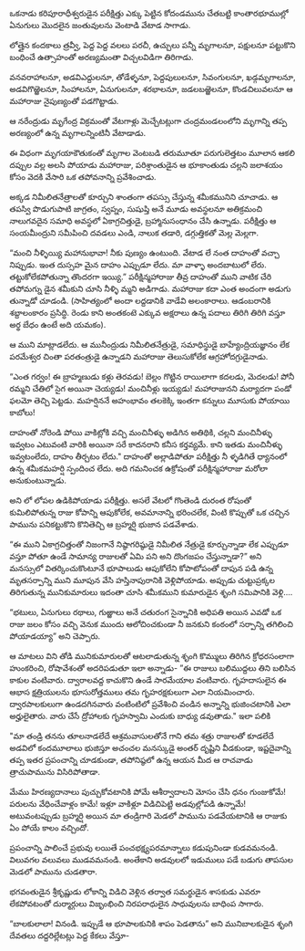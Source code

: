 ﻿ఒకనాడు కరిపూరాధీశ్వరుడైన పరీక్షిత్తు ఎక్కు పెట్టిన కోదండమును చేతబట్టి కాంతారభూముల్లో ఏనుగులు మొదలైన జంతువులను వెంటాడి వేటాడ సాగాడు. 

లోత్తైన కందకాలు త్రవ్వీ, పెద్ద పెద్ద వలలు పరచీ, ఉచ్చులు పన్నీ మృగాలనూ, పక్షులనూ పట్టుకొని బంధించే ఉత్సాహంతో అరణ్యమంతా విచ్చలవిడిగా తిరిగాడు. 

వనవరాహాలనూ, అడవిఎద్దులనూ, తోడేళ్ళనూ, పెద్దపులులనూ, సివంగులనూ, ఖడ్గమృగాలనూ, అడవిగొఱ్ఱెలనూ, సింహాలనూ, ఏనుగులనూ, శరభాలనూ, జడలబఱ్ఱెలనూ, కొండచిలువలనూ ఆ మహారాజు నైపుణ్యంతో పడగొట్టాడు. 

ఆ నరేంద్రుడు మృగేంద్ర విక్రమంతో వేటగాళ్లు మెచ్చేటట్లుగా చంద్రమండలంలోని మృగాన్ని తప్ప అరణ్యంలో ఉన్న మృగాలన్నింటినీ వేటాడాడు. 

ఈ విధంగా మృగయాకౌతుకంతో మృగాల వెంటబడి తరుమూతూ పరుగులెత్తటం మూలాన ఆకలి దప్పుల వల్ల అలసి పోయాడు మహారాజు, పరిశ్రాంతుడైన ఆ భూకాంతుడు చల్లని జలాశయం కోసం వెదకి వేసారి ఒక తపోవనాన్ని ప్రవేశించాడు. 

అక్కడ నిమీలితనేత్రాలతో కూర్చుని శాంతంగా తపస్సు చేస్తున్న శమీకమునిని చూచాడు. ఆ తపస్వి పొడుగుపాటి జాగ్రతం, స్వప్నం, సుషుప్తి అనే మూడు అవస్థలనూ అతిక్రమంచి నాలుగవదైన సమాధి అవస్థలో ఏకాగ్రచిత్తుడై, బ్రహ్మానుసంధానం చేసి ఉన్నాడు. పరీక్షిత్తు ఆ సంయమీంద్రుని సమీపించి దవడలు ఎండి, నాలుక తడారి, డగ్గుత్తికతో మెల్ల మెల్లగా. 

“మంచి నీళ్ళియ్యి మహానుభావా! నీకు పుణ్యం ఉంటుంది. వేటాడ లే నంత దాహంతో వచ్చా నిప్పుడు. ఇంత దుస్సహ మైన దాహం ఎప్పుడూ లేదు. మా వాళ్ళా అందబాటులో లేరు. తట్టుకోలేకపోతున్నా తొందరగా ఇయ్యి.” 
పరీక్షిన్మహారాజు తీవ్ర దాహంతో ముని వాటిక చేరి తపోమగ్ను డైన శమీకుని చూసి నీళ్ళి మ్మని అడిగాడు. మహారాజు కదా ఎంత అందంగా అడుగు తున్నాడో చూడండి. (సాహిత్యంలో అందా లద్దడానికి వాడేవి అలంకారాలు. ఆడంబరానికి శబ్దాలంకారం ప్రసిద్ధి. రెండు కాని అంతకంటె ఎక్కువ అక్షరాలు ఉన్న పదాలు తిరిగి తిరిగి వస్తూ అర్థ బేధం ఉంటే అది యమకం). 

ఆ ముని మాట్లాడలేదు. ఆ మునీంద్రుడు నిమీలితనేత్రుడై, సమాధిస్థుడై బాహ్యేంద్రియజ్ఞానం లేక పరమేశ్వర చింతా పరతంత్రుడై ఉన్నాడని మహారాజు తెలుసుకోలేక ఆగ్రహోదగ్రుడైనాడు. 

“ఎంత గర్వం! ఈ బ్రాహ్మణుడు కళ్లు తెరవడు! బెల్లం గొట్టిన రాయిలాగా కదలడు, మెదలడు! పోనీ రమ్మని చేతిలో సైగ అయినా చెయ్యడు! మంచినీళ్లు ఇయ్యడు! మహారాజునని మర్యాదగా పండో ఫలమో తెచ్చి పెట్టడు. మహర్షిననే అహంభావం తలకెక్కి ఇంతగా కన్నులు మూసుకు పోయాయి కాబోలు! 

దాహంతో నోరెండి పోయి వాకిట్లోకి వచ్చి మంచినీళ్ళు అడిగిన అతిథికి, చల్లని మంచినీళ్ళు ఇవ్వటం ఎటువంటి వారికి అయినా సరే కాదనరాని కనీస కర్తవ్యమే. కాని ఇతడు మంచినీళ్ళు ఇవ్వటంలేదు, దాహం తీర్చటం లేదు." 
దాహంతో అల్లాడిపోతూ పరీక్షిత్తు నీ ళ్ళడిగితే ధ్యానంలో ఉన్న శమీకమహర్షి స్పందించ లేదు. అది గమనించక ఉక్రోషంతో పరీక్షిన్మహారాజు మరోలా అనుకుంటున్నాడు. 

అని లో లోపల ఉడికిపోయాడు పరీక్షిత్తు. అసలే వేటలో గొంతెండి దురంత రోషంతో కుమిలిపోతున్న రాజు కోపాన్ని ఆపుకోలేక, అవమానాన్ని భరించలేక, వింటి కొప్పుతో ఒక చచ్చిన పామును పనికట్టుకొని కొనితెచ్చి ఆ బ్రహ్మర్షి భుజాన పడవేశాడు. 

“ఈ ముని ఏకాగ్రచిత్తంతో నిజంగానే నిష్ఠాగరిష్ఠుడై నిమీలిత నేత్రుడై కూర్చున్నాడా లేక ఎప్పుడూ వస్తూ పోతూ ఉండే సామాన్య రాజులతో ఏమి పని అని దొంగజపం చేస్తున్నాడా?” అని మనస్సులో వితర్కించుకొంటూనే భూపాలుడు ఆపుకోలేని కోపాటోపంతో దాపున పడి ఉన్న మృతసర్పాన్ని ముని మూపున వేసి హస్తినాపురానికి వెళ్లిపోయాడు. అప్పుడు చుట్టుప్రక్కల తిరిగుతున్న మునికుమారులు ఇదంతా చూసి శమీకముని కుమారుడైన శృంగి సమిపానికి వెళ్లి.... 

“భటులు, ఏనుగులు రథాలు, గుఱ్ఱాలు అనే చతురంగ సైన్నానికి అధిపతి అయిన ఎవడో ఒక రాజు జలం కోసం వచ్చి వెనుక ముందు ఆలోచించకుండా నీ జనకుని కంఠంలో సర్పాన్ని తగిలించి పోయాడయ్యా” అని చెప్పారు. 

ఆ మాటలు విని తోడి మునికుమారులతో ఆటలాడుతున్న శృంగి కొమ్ములు తిరిగిన క్రోధరసంలాగా హుంకరించి, రోషావేశంతో అదరిపడుతూ ఇలా అన్నాడు- ”ఈ రాజులు బలిముద్దలు తిని బలిసిన కాకుల వంటివారు. ద్వారాలవద్ద కాచుకొని ఉండే సారమేయాల వంటివారు. గృహదాసులైన ఈ ఆభాస క్షత్రియులను భూసురోత్తములు తమ గృహరక్షకులుగా ఎలా నియమించారు. ద్వారపాలకులుగా ఉండదగినవారు వంటింటిలో ప్రవేశించి వండిన అన్నాన్ని భుజించటానికి ఎలా అర్హులైతారు. వారు చేసే ద్రోహాలకు గృహస్వామి ఎందుకు బాధ్యు డవుతాడు." ఇలా పలికి 

"మా తండ్రి తనను తూలనాడలేదే ఆశ్రమవాసులతోనే గాని తమ శత్రు రాజులతో కూడలేదే అడవిలో కందమూలాలు భుజిస్తూ అచంచల మనస్కుడై అంతర్ దృష్టిని వీడకుండా, ఇష్టదైవాన్ని తప్ప ఇతర ప్రపంచాన్ని చూడకుండా, తపోనిష్ఠలో ఉన్న ఆయన మీద ఆ రాచవాడు త్రాచుపామును విసిరిపోతాడా. 

మేము హిరణ్యదానాలు పుచ్చుకోవటానికి పోమే ఆశీర్వాదాలని మోసం చేసి ధనం గుంజుకోమే! పరులను వేధించేవాళ్లం కామే! ఇళ్లూ వాకిళ్లూ విడిచిపెట్టి అడవుల్లోపడి ఉన్నామే! అటువంటప్పుడు బ్రహ్మర్షి అయిన మా తండ్రిగారి మెడలో పామును పడవేయటానికి ఆ రాజుకు ఏం పోయే కాలం వచ్చిందో. 

ప్రపంచాన్ని పాలించే ప్రభువు లయితే పంచభక్ష్యపరమాన్నాలు కడుపునిండా కుడవమనండి. విలువగల వలువలు ముడవమనండి. అంతేకాని అడవులలో ఇడుములు పడే బడుగు తాపసుల మెడలో పామును చుడతారా. 

భగవంతుడైన శ్రీకృష్ణుడు లోకాన్ని విడిచి వెళ్లిన తర్వాత సమర్థుడైన శాసకుడు ఎవరూ లేకపోవటంతో దుర్మార్గులు విజృంభించి నిరపరాధులైన సాధువులను బాధింప సాగారు. 

“బాలకులాలా! వినండి. ఇప్పుడే ఆ భూపాలకునికి శాపం పెడతాను” అని మునిబాలకుడైన శృంగి దేవతలు దద్దరిల్లేటట్లు పెద్ద కేకలు వేస్తూ- 

